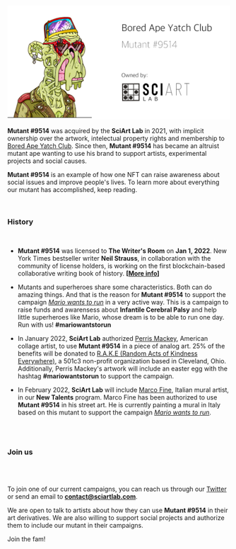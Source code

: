 
![](../images/mutant9514.png)

**Mutant #9514** was acquired by the **SciArt Lab** in 2021, with implicit ownership over the artwork, intelectual property rights and membership to [Bored Ape Yatch Club](https://boredapeyachtclub.com/). Since then, **Mutant #9514** has became an altruist mutant ape wanting to use his brand to support artists, experimental projects and social causes. 

**Mutant #9514** is an example of how one NFT can raise awareness about social issues and improve people's lives. To learn more about everything our mutant has accomplished, keep reading.

<br>

### History

<br>

* **Mutant #9514** was licensed to **The Writer's Room** on **Jan 1, 2022**. New York Times bestseller writer **Neil Strauss**, in collaboration with the community of license holders, is working on the first blockchain-based collaborative writing book of history. **[[More info](https://www.jenkinsthevalet.com/press)]**

* Mutants and superheroes share some characteristics. Both can do amazing things. And that is the reason for **Mutant #9514** to support the campaign [*Mario wants to run*](https://www.instagram.com/marietequierecorrer/?hl=en) in a very active way. This is a campaign to raise funds and awarensess about **Infantile Cerebral Palsy** and help little superheroes like Mario, whose dream is to be able to run one day. Run with us! **#mariowantstorun**

* In January 2022, **SciArt Lab** authorized [Perris Mackey](https://www.instagram.com/p_ThaNerd/), American collage artist, to use **Mutant #9514** in a piece of analog art. 25% of the benefits will be donated to [R.A.K.E (Random Acts of Kindness Everywhere)](http://www.rakenow.org/), a 501c3 non-profit organization based in Cleveland, Ohio. Additionally, Perris Mackey's artwork will include an easter egg with the hashtag **#mariowantstorun** to support the campaign.

* In February 2022, **SciArt Lab** will include [Marco Fine](https://www.instagram.com/p_ThaNerd/), Italian mural artist, in our **New Talents** program. Marco Fine has been authorized to use **Mutant #9514** in his street art. He is currently painting a mural in Italy based on this mutant to support the campaign [*Mario wants to run*](https://www.instagram.com/marietequierecorrer/?hl=en).

<br>
<br>

### Join us

<br><br>

To join one of our current campaigns, you can reach us through our [Twitter](https://www.twitter.com/sciartlab) or send an email to **contact@sciartlab.com**.

We are open to talk to artists about how they can use **Mutant #9514** in their art derivatives. We are also willing to support social projects and authorize them to include our mutant in their campaigns.

Join the fam!